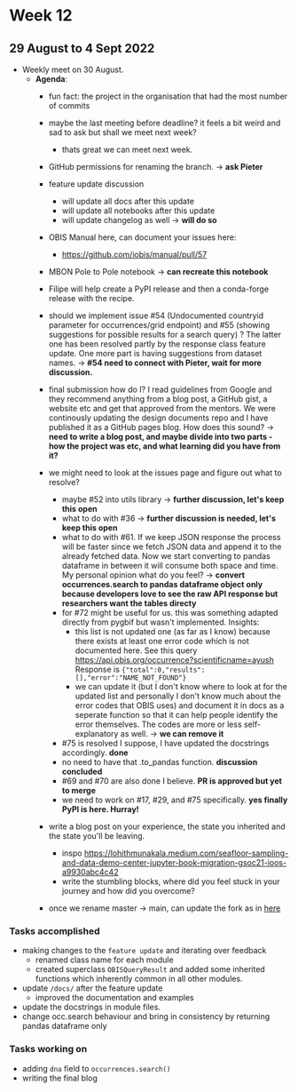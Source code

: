 # Week 12
## 29 August to 4 Sept 2022
+ Weekly meet on 30 August.
    + **Agenda**:
        + fun fact: the project in the organisation that had the most number of commits
        + maybe the last meeting before deadline? it feels a bit weird and sad to ask but shall we meet next week?
            + thats great we can meet next week.
        + GitHub permissions for renaming the branch. -> **ask Pieter**
        + feature update discussion
            + will update all docs after this update
            + will update all notebooks after this update
            + will update changelog as well -> **will do so**
        + OBIS Manual here, can document your issues here:
            + https://github.com/iobis/manual/pull/57
        + MBON Pole to Pole notebook -> **can recreate this notebook**
        + Filipe will help create a PyPI release and then a conda-forge release with the recipe.
        
        + should we implement issue #54 (Undocumented countryid parameter for occurrences/grid endpoint)
        and #55 (showing suggestions for possible results for a search query) ? The latter one has been
        resolved partly by the response class feature update. One more part is having suggestions from dataset
        names. -> **#54 need to connect with Pieter, wait for more discussion.**

        + final submission how do I? I read guidelines from Google and they recommend anything from a blog post,
        a GitHub gist, a website etc and get that approved from the mentors. We were continously updating the 
        design documents repo and I have published it as a GitHub pages blog. How does this sound? 
        -> **need to write a blog post, and maybe divide into two parts - how the project was etc, and what learning did you have from it?**

        + we might need to look at the issues page and figure out what to resolve?
            + maybe #52 into utils library -> **further discussion, let's keep this open**
            + what to do with #36 -> **further discussion is needed, let's keep this open**
            + what to do with #61. If we keep JSON response the process will be faster since we fetch JSON data and append it to the already fetched data. Now we start converting to pandas dataframe in between it will consume both space and time. My personal opinion what do you feel? -> **convert occurrences.search to pandas dataframe object only because developers love to see the raw API response but researchers want the tables directy**
            + for #72 might be useful for us. this was something adapted directly from pygbif but wasn't implemented. Insights:
                + this list is not updated one (as far as I know) because there exists at least one error code which is not documented here. See this query https://api.obis.org/occurrence?scientificname=ayush
                Response is ```{"total":0,"results":[],"error":"NAME_NOT_FOUND"}```
                + we can update it (but I don't know where to look at for the updated list and personally I don't know much about the error codes that OBIS uses) and document it in docs as a seperate function so that it can help people identify the error themselves. The codes are more or less self-explanatory as well. -> **we can remove it**
            + #75 is resolved I suppose, I have updated the docstrings accordingly. **done**
            + no need to have that .to_pandas function. **discussion concluded**
            + #69 and #70 are also done I believe. **PR is approved but yet to merge**
            + we need to work on #17, #29, and #75 specifically. **yes finally PyPI is here. Hurray!**
        
        + write a blog post on your experience, the state you inherited and the state you'll be leaving.
            + inspo https://lohithmunakala.medium.com/seafloor-sampling-and-data-demo-center-jupyter-book-migration-gsoc21-ioos-a9930abc4c42
            + write the stumbling blocks, where did you feel stuck in your journey and how did you overcome?
        + once we rename master -> main, can update the fork as in [here](https://github.com/ioos/ioos_code_lab/pull/20#issuecomment-918516941)

### Tasks accomplished
+ making changes to the `feature update` and iterating over feedback
    + renamed class name for each module
    + created superclass `OBISQueryResult` and added some inherited functions which inherently common 
    in all other modules.
+ update `/docs/` after the feature update
    + improved the documentation and examples
+ update the docstrings in module files.
+ change occ.search behaviour and bring in consistency by returning pandas dataframe only

### Tasks working on
+ adding `dna` field to `occurrences.search()`
+ writing the final blog

